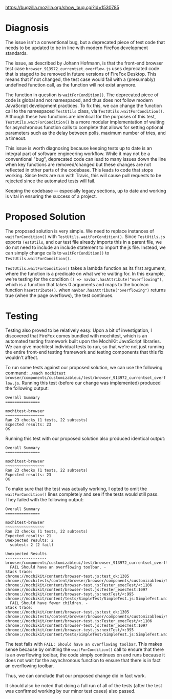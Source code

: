 https://bugzilla.mozilla.org/show_bug.cgi?id=1530785

# Diagnosis

The issue isn't a conventional bug, but a deprecated piece of test code that needs to be updated to be in line with modern FireFox development standards.

The issue, as described by Johann Hofmann, is that the front-end browser test case `browser_913972_currentset_overflow.js` uses deprecated code that is staged to be removed in future versions of FireFox Desktop. This means that if not changed, the test case would fail with a (presumably) undefined function call, as the function will not exist anymore.

The function in question is `waitForCondition()`. The deprecated piece of code is global and not namespaced, and thus does not follow modern JavaScript development practices. To fix this, we can change the function call to the namespaced `TestUtils` class, via `TestUtils.waitForCondition()`. Although these two functions are identical for the purposes of this test, `TestUtils.waitForCondition()` is a more modular implementation of waiting for asynchronous function calls to complete that allows for setting optional parameters such as the delay between polls, maximum number of tries, and a timeout.

This issue is worth diagnosing because keeping tests up to date is an integral part of software engineering workflow. While it may not be a conventional "bug", deprecated code can lead to many issues down the line when key functions are removed/changed but these changes are not reflected in other parts of the codebase. This leads to code that stops working. Since tests are run with Travis, this will cause pull requests to be rejected since the automated tests will fail.

Keeping the codebase -- especially legacy sections, up to date and working is vital in ensuring the success of a project.

# Proposed Solution

The proposed solution is very simple. We need to replace instances of `waitForCondition()` with `TestUtils.waitForCondition()`. Since `TestUtils.js` exports `TestUtils`, and our test file already imports this in a parent file, we do not need to include an include statement to import the js file. Instead, we can simply change calls to `waitForCondition()` to `TestUtils.waitForCondition()`.

`TestUtils.waitForCondition()` takes a lambda function as its first argument, where the function is a predicate on what we're waiting for. In this example, we're testing for the condition `() => navbar.hasAttribute("overflowing")`, which is a function that takes 0 arguments and maps to the boolean function `hasAttribute()`. when `navbar.hasAttribute("overflowing")` returns true (when the page overflows), the test continues.

# Testing

Testing also proved to be relatively easy. Upon a bit of investigation, I discovered that FireFox comes bundled with mochitest, which is an automated testing framework built upon the MochiKit JavaScript libraries. We can give mochitest individual tests to run, so that we're not just running the entire front-end testing framework and testing components that this fix wouldn't affect.

To run some tests against our proposed solution, we can use the following command: `./mach mochitest browser/components/customizableui/test/browser_913972_currentset_overflow.js`. Running this test (before our change was implemented) produced the following output:

```
Overall Summary
===============

mochitest-browser
~~~~~~~~~~~~~~~~~
Ran 23 checks (1 tests, 22 subtests)
Expected results: 23
OK
```

Running this test with our proposed solution also produced identical output:

```
Overall Summary
===============

mochitest-browser
~~~~~~~~~~~~~~~~~
Ran 23 checks (1 tests, 22 subtests)
Expected results: 23
OK
```

To make sure that the test was actually working, I opted to omit the `waitForCondition()` lines completely and see if the tests would still pass. They failed with the following output:

```
Overall Summary
===============

mochitest-browser
~~~~~~~~~~~~~~~~~
Ran 23 checks (1 tests, 22 subtests)
Expected results: 21
Unexpected results: 2
  subtest: 2 (2 fail)

Unexpected Results
------------------
browser/components/customizableui/test/browser_913972_currentset_overflow.js
  FAIL Should have an overflowing toolbar. - 
Stack trace:
chrome://mochikit/content/browser-test.js:test_ok:1305
chrome://mochitests/content/browser/browser/components/customizableui/test/browser_913972_currentset_overflow.js:null:22
chrome://mochikit/content/browser-test.js:Tester_execTest/<:1106
chrome://mochikit/content/browser-test.js:Tester_execTest:1097
chrome://mochikit/content/browser-test.js:nextTest/<:995
chrome://mochikit/content/tests/SimpleTest/SimpleTest.js:SimpleTest.waitForFocus/waitForFocusInner/focusedOrLoaded/<:803
  FAIL Should have fewer children. - 
Stack trace:
chrome://mochikit/content/browser-test.js:test_ok:1305
chrome://mochitests/content/browser/browser/components/customizableui/test/browser_913972_currentset_overflow.js:null:24
chrome://mochikit/content/browser-test.js:Tester_execTest/<:1106
chrome://mochikit/content/browser-test.js:Tester_execTest:1097
chrome://mochikit/content/browser-test.js:nextTest/<:995
chrome://mochikit/content/tests/SimpleTest/SimpleTest.js:SimpleTest.waitForFocus/waitForFocusInner/focusedOrLoaded/<:803
```

The test fails with `FAIL: Should have an overflowing toolbar`. This makes sense because by omitting the `waitForCondition()` call to ensure that there is an overflowing toolbar, the code simply continues on and runs because it does not wait for the asynchronous function to ensure that there is in fact an overflowing toolbar.

Thus, we can conclude that our proposed change did in fact work.

It should also be noted that doing a full run of all of the tests (after the test was confirmed working by our minor test cases) also passed.
